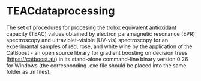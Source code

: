 # TEACdataprocessing

The set of procedures for procesing the trolox equivalent antioxidant capacity (TEAC) values obtained by electron paramagnetic resonance (EPR) spectroscopy and ultraviolet-visible (UV-vis) spectroscopy for an experimantal samples of red, rosé, and white wine by the application of the CatBoost - an open source library for gradient boosting on decision trees (https://catboost.ai/) in its stand-alone command-line binary version 0.26 for Windows (the corresponding .exe file should be placed into the same folder as .m files).
